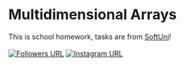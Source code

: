 # Multidimensional Arrays
This is school homework, tasks are from <a href="https://softuni.bg/">SoftUni</a>!
<br><br>
[![Followers URL](https://img.shields.io/github/followers/cral-cactus?color=%2308d665&logo=Github&style=for-the-badge)](https://github.com/Cral-Cactus/)
[![Instagram URL](https://img.shields.io/static/v1?color=08d665&label=Instagram&logo=Instagram&logoColor=white&style=for-the-badge&message=follow)](https://www.instagram.com/cral_cactus)

